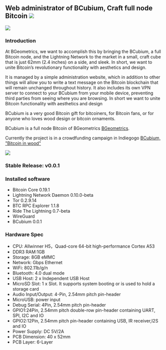 ##  Web administrator of BCubium, Craft full node Bitcoin <a href="https://bgeometrics.com" alt="Logo BGeometrics">![](https://bgeometrics.com/wp-content/uploads/2020/05/Bcubium_logo_colores_ico_32_32.png)</a>


![](https://bgeometrics.com/wp-content/uploads/2020/05/BCubium_main_1600.jpg)

### <a name="intro"></a>Introduction
At BGeometrics, we want to accomplish this by bringing the BCubium, a full Bitcoin node, and the Lightning Network to the market in a small, craft cube that is just 62mm (2.4 inches) on a side, and sleek. In short, we want to unite Bitcoin’s revolutionary functionality with aesthetics and design.

It is managed by a simple administration website, which in addition to other things will allow you to write a text message on the Bitcoin blockchain that will remain unchanged throughout history. It also includes its own VPN server to connect to your BCubium from your mobile device, preventing third parties from seeing where you are browsing. In short we want to unite Bitcoin functionality with aesthetics and design

BCubium is a very good Bitcoin gift for bitcoiners, for Bitcoin fans, or for anyone who loves wood design or bitcoin ornaments.

BCubium is a full node Bitcoin of BGeometrics [BGeometrics](https://bgeometrics.com/).

Currently the project is in a crowdfunding campaign in Indiegogo <a href="https://www.indiegogo.com/projects/bcubium-bitcoin-in-wood--2/x/23690676#/">BCubium, "Bitcoin in wood"</a> 

![](https://bgeometrics.com/wp-content/uploads/2020/05/Screenshoot_home-1.jpg)

### Stable Release: v0.0.1

### Installed software
* Bitcoin Core 0.19.1
* Lightning Network Daemon  0.10.0-beta
* Tor 0.2.9.14 
* BTC RPC Explorer 1.1.8 
* Ride The Lightning 0.7-beta 
* WireGuard 
* BCubium 0.0.1 
 
### Hardware Spec
* CPU: Allwinner H5，Quad-core 64-bit high-performance Cortex A53
* DDR3 RAM:1GB
* Storage: 8GB eMMC
* Network: Gbps Ethernet
* WiFi: 802.11b/g/n
* Bluetooth: 4.0 dual mode
* USB Host: 2 x Independent USB Host
* MicroSD Slot: 1 x Slot. It supports system booting or is used to hold a storage card
* Audio Input/Output: 4-Pin, 2.54mm pitch pin-header
* MicroUSB: power input
* Debug Serial: 4Pin, 2.54mm pitch pin-header
* GPIO1:24Pin, 2.54mm pitch double-row pin-header containing UART, SPI, I2C and IO
* GPIO2:12Pin, 2.54mm pitch pin-header containing USB, IR receiver,I2S and IO
* Power Supply: DC 5V/2A
* PCB Dimension: 40 x 52mm
* PCB Layer: 6-Layer
 
